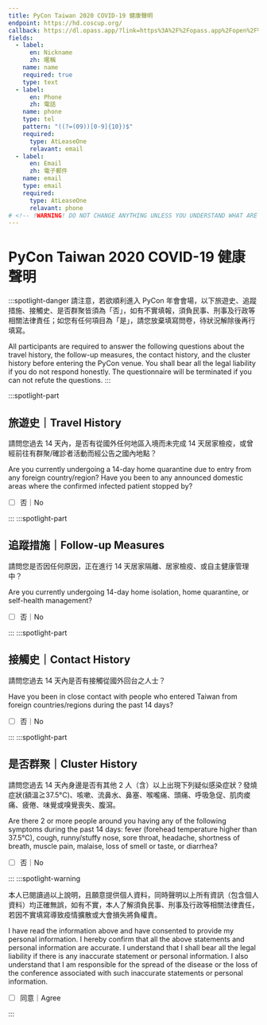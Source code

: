 ```yaml
---
title: PyCon Taiwan 2020 COVID-19 健康聲明
endpoint: https://hd.coscup.org/
callback: https://dl.opass.app/?link=https%3A%2F%2Fopass.app%2Fopen%2F%3Fevent_id%3DCOSCUP_2020%26token%3D<<TOKEN>>&apn=app.opass.ccip&amv=38&isi=1436417025&ibi=app.opass.ccip
fields:
  - label:
      en: Nickname
      zh: 暱稱
    name: name
    required: true
    type: text
  - label:
      en: Phone
      zh: 電話
    name: phone
    type: tel
    pattern: "((?=(09))[0-9]{10})$"
    required:
      type: AtLeaseOne
      relavant: email
  - label:
      en: Email
      zh: 電子郵件
    name: email
    type: email
    required:
      type: AtLeaseOne
      relavant: phone
# <!-- !WARNING! DO NOT CHANGE ANYTHING UNLESS YOU UNDERSTAND WHAT ARE YOU ACTUALLY DO  -->
---
```

# PyCon Taiwan 2020 COVID-19 健康聲明

:::spotlight-danger
請注意，若欲順利進入 PyCon 年會會場，以下旅遊史、追蹤措施、接觸史、是否群聚皆須為「否」，如有不實填報，須負民事、刑事及行政等相關法律責任；如您有任何項目為「是」，請您放棄填寫問卷，待狀況解除後再行填寫。

All participants are required to answer the following questions about the travel history, the follow-up measures, the contact history, and the cluster history before entering the PyCon venue. You shall bear all the legal liability if you do not respond honestly. The questionnaire will be terminated if you can not refute the questions.
:::

:::spotlight-part

## 旅遊史｜Travel History

請問您過去 14 天內，是否有從國外任何地區入境而未完成 14 天居家檢疫，或曾經前往有群聚/確診者活動而經公告之國內地點？

Are you currently undergoing a 14-day home quarantine due to entry from any foreign country/region? Have you been to any announced domestic areas where the confirmed infected patient stopped by?

- [ ] 否｜No

:::
:::spotlight-part

## 追蹤措施｜Follow-up Measures

請問您是否因任何原因，正在進行 14 天居家隔離、居家檢疫、或自主健康管理中？

Are you currently undergoing 14-day home isolation, home quarantine, or self-health management?

- [ ] 否｜No

:::
:::spotlight-part

## 接觸史｜Contact History

請問您過去 14 天內是否有接觸從國外回台之人士？

Have you been in close contact with people who entered Taiwan from foreign countries/regions during the past 14 days?

- [ ] 否｜No

:::
:::spotlight-part

## 是否群聚｜Cluster History

請問您過去 14 天內身邊是否有其他 2 人（含）以上出現下列疑似感染症狀？發燒症狀(額溫≧37.5°C)、咳嗽、流鼻水、鼻塞、喉嚨痛、頭痛、呼吸急促、肌肉痠痛、疲倦、味覺或嗅覺喪失、腹瀉。

Are there 2 or more people around you having any of the following symptoms during the past 14 days: fever (forehead temperature higher than 37.5°C), cough, runny/stuffy nose, sore throat, headache, shortness of breath, muscle pain, malaise, loss of smell or taste, or diarrhea?

- [ ] 否｜No

:::
:::spotlight-warning

本人已閱讀過以上說明，且願意提供個人資料，同時聲明以上所有資訊（包含個人資料）均正確無誤，如有不實，本人了解須負民事、刑事及行政等相關法律責任，若因不實填寫導致疫情擴散或大會損失將負權責。

I have read the information above and have consented to provide my personal information. I hereby confirm that all the above statements and personal information are accurate. I understand that I shall bear all the legal liability if there is any inaccurate statement or personal information. I also understand that I am responsible for the spread of the disease or the loss of the conference associated with such inaccurate statements or personal information.

- [ ] 同意｜Agree

:::

